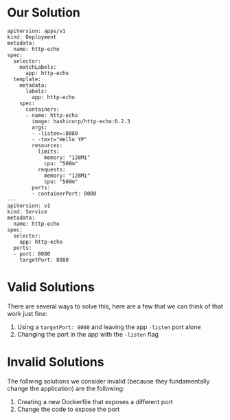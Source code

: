 # Our Solution
```
apiVersion: apps/v1
kind: Deployment
metadata:
  name: http-echo
spec:
  selector:
    matchLabels:
      app: http-echo
  template:
    metadata:
      labels:
        app: http-echo
    spec:
      containers:
      - name: http-echo
        image: hashicorp/http-echo:0.2.3
        args:
        - -listen=:8080
        - -text="Hello YP"
        resources:
          limits:
            memory: "128Mi"
            cpu: "500m"
          requests:
            memory: "128Mi"
            cpu: "500m"
        ports:
        - containerPort: 8080
---
apiVersion: v1
kind: Service
metadata:
  name: http-echo
spec:
  selector:
    app: http-echo
  ports:
  - port: 8080
    targetPort: 8080

```

# Valid Solutions
There are several ways to solve this, here are a few that we can think of that work just fine:

1. Using a `targetPort: 8080` and leaving the app `-listen` port alone
1. Changing the port in the app with the `-listen` flag

# Invalid Solutions
The follwing solutions we consider invalid (because they fundamentally change the application) are the following:

1. Creating a new Dockerfile that exposes a different port
1. Change the code to expose the port



